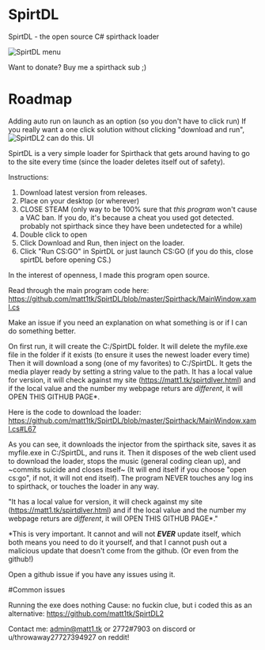 # SpirtDL
SpirtDL - the open source C# spirthack loader

![SpirtDL menu](https://i.imgur.com/uQe597K.png)

 Want to donate? Buy me a spirthack sub ;)
 
 # Roadmap
 Adding auto run on launch as an option (so you don't have to click run)
 If you really want a one click solution without clicking "download and run", ![SpirtDL2](https://github.com/matt1tk/SpirtDL2) can do this.
 UI 

SpirtDL is a very simple loader for Spirthack that gets around having to go to the site every time (since the loader deletes itself out of safety). 

Instructions: 
1. Download latest version from releases.
2. Place on your desktop (or wherever)
3. CLOSE STEAM (only way to be 100% sure that *this program* won't cause a VAC ban. If you do, it's because a cheat you used got detected. probably not spirthack since they have been undetected for a while)
4. Double click to open
5. Click Download and Run, then inject on the loader. 
6. Click "Run CS:GO" in SpirtDL or just launch CS:GO (if you do this, close spirtDL before opening CS.)

In the interest of openness, I made this program open source. 

Read through the main program code here: https://github.com/matt1tk/SpirtDL/blob/master/Spirthack/MainWindow.xaml.cs

Make an issue if you need an explanation on what something is or if I can do something better. 


On first run, it will create the C:/SpirtDL folder. It will delete the myfile.exe file in the folder if it exists (to ensure it uses the newest loader every time) Then it will download a song (one of my favorites) to C:/SpirtDL. It gets the media player ready by setting a string value to the path. It has a local value for version, it will check against my site (https://matt1.tk/spirtdlver.html) and if the local value and the number my webpage returs are *different*, it will OPEN THIS GITHUB PAGE*.

Here is the code to download the loader: https://github.com/matt1tk/SpirtDL/blob/master/Spirthack/MainWindow.xaml.cs#L67

As you can see, it downloads the injector from the spirthack site, saves it as myfile.exe in C:/SpirtDL, and runs it. Then it disposes of the web client used to download the loader, stops the music (general coding clean up), and ~commits suicide and closes itself~ (It will end itself if you choose "open cs:go", if not, it will not end itself). The program NEVER touches any log ins to spirthack, or touches the loader in any way.


"It has a local value for version, it will check against my site (https://matt1.tk/spirtdlver.html) and if the local value and the number my webpage returs are *different*, it will OPEN THIS GITHUB PAGE*."

*This is very important. It cannot and will not ***EVER*** update itself, which both means you need to do it yourself, and that I cannot push out a malicious update that doesn't come from the github. (Or even from the github!)

Open a github issue if you have any issues using it. 

#Common issues

Running the exe does nothing
Cause: no fuckin clue, but i coded this as an alternative: https://github.com/matt1tk/SpirtDL2


Contact me: admin@matt1.tk or 2772#7903 on discord or u/throwaway27727394927 on reddit!
